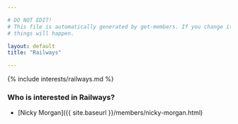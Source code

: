 ```yaml
---

# DO NOT EDIT!
# This file is automatically generated by get-members. If you change it, bad
# things will happen.

layout: default
title: "Railways"

---
```


{% include interests/railways.md %}

### Who is interested in Railways?


* [Nicky Morgan]({{ site.baseurl }}/members/nicky-morgan.html)
